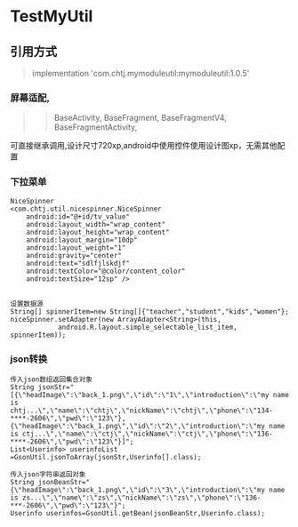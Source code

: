 # TestMyUtil
## 引用方式

> implementation 'com.chtj.mymoduleutil:mymoduleutil:1.0.5'


### 屏幕适配,

>> BaseActivity,
BaseFragment,
BaseFragmentV4,
BaseFragmentActivity,

可直接继承调用,设计尺寸720xp,android中使用控件使用设计图xp，无需其他配置

### 下拉菜单
    NiceSpinner
    <com.chtj.util.nicespinner.NiceSpinner
        android:id="@+id/tv_value"
        android:layout_width="wrap_content"
        android:layout_height="wrap_content"
        android:layout_margin="10dp"
        android:layout_weight="1"
        android:gravity="center"
        android:text="sdlfjlskdjf"
        android:textColor="@color/content_color"
        android:textSize="12sp" />
        
        
    设置数据源
    String[] spinnerItem=new String[]{"teacher","student","kids","women"};
    niceSpinner.setAdapter(new ArrayAdapter<String>(this,
                android.R.layout.simple_selectable_list_item, spinnerItem));
  

### json转换
    传入json数组返回集合对象
    String jsonStr="[{\"headImage\":\"back_1.png\",\"id\":\"1\",\"introduction\":\"my name is     chtj...\",\"name\":\"chtj\",\"nickName\":\"chtj\",\"phone\":\"134-****-2606\",\"pwd\":\"123\"},{\"headImage\":\"back_1.png\",\"id\":\"2\",\"introduction\":\"my name is ctj...\",\"name\":\"ctj\",\"nickName\":\"ctj\",\"phone\":\"136-****-2606\",\"pwd\":\"123\"}]";
    List<Userinfo> userinfoList =GsonUtil.jsonToArray(jsonStr,Userinfo[].class);
  
    传入json字符串返回对象
    String jsonBeanStr="{\"headImage\":\"back_1.png\",\"id\":\"3\",\"introduction\":\"my name is zs...\",\"name\":\"zs\",\"nickName\":\"zs\",\"phone\":\"136-***-2606\",\"pwd\":\"123\"}";
    Userinfo userinfos=GsonUtil.getBean(jsonBeanStr,Userinfo.class);
  
  
 
